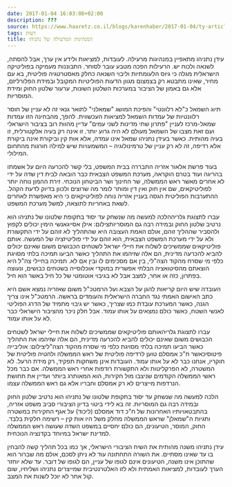 ```yaml
---
date: 2017-01-04 16:03:00+02:00
description: ???
source: https://www.haaretz.co.il/blogs/karenhaber/2017-01-04/ty-article/0000017f-f8fc-d044-adff-fbfd5c580000
tags: דעות
title: המנהיגות המרעילה של נתניהו
---
```


עידן נתניהו מתאפיין במנהיגות מרעילה. לעובדות, למציאות ולידע אין ערך, אבל להסתה, לשנאה ולכוח יש. הרעילות הפכה מטבע עובר לסוחר. התבוננות מעמיקה בפוליטיקה הישראלית מגלה כי גיוס הלעומתיות וליבוי השנאה כחלק מאסטרטגיה פוליטית, בא עם מחיר, שאינו מתבטא רק בצמצום מגוון הדעות הפוליטיות המקובל ובמידת הפלורליזם, אלא גם באמון של הציבור במערכות השלטון השונות, ערעור שלטון החוק ומידת המוסריות.

תיוג השמאל כ"לא רלוונטי" והפיכת המושג "שמאלני" לתואר גנאי זה לא עניין של חוסר רלוונטיות של עמדות השמאל למציאות העכשווית. להפך, מהבחינה הזו עמדות שמאל-מרכז לעניין "פתרון שתי מדינות לשני עמים" עדיין מהוות רוב בציבור הישראלי ועם זאת מצבו של השמאל מעולם לא היה גרוע יותר. זו אינה רק בעיה אלקטורלית, זו בעיה מהותית. כאשר בעידן נתניהו שמאל אינו עמדה, אלא אות קין וביקורת אינה ביקורת אלא רדיפה, זה לא רק עניין של טרמינולוגיה – המשמעויות שיש למילה חורגות מהתחום המילולי.

בעוד פרשת אלאור אזריה התבררה בבית המשפט, בלי קשר להכרעה היום על אשמתו בהריגה ועוד בטרם הוקראה, מערכת המשפט הצבאית כבר הובאה לבית דין שדה על ידי לא אחרים מאשר ראש הממשלה, שר החינוך ושר הביטחון הנוכחי. זירת ההמון נוחה יותר לפוליטיקאים, שם אין חוק ואין דין ומותר לומר מה שרוצים ולכוון בדיוק לדעת הקהל. ההתערבות הפוליטית הגסה בעניין אזריה נוחה לפוליטיקאים כי היא מאפשרת לאחרים לשאת באחריות לתוצאה, למשל מערכת המשפט.

 עברו לתצוגת גלריההלכה למעשה מה שנשחק עד יסוד בתקופת שלטונו של נתניהו הוא נרטיב שלטון החוק ובמידה רבה גם המוסריותצילום: אילן אסייגאנשי הימין יכולים לקפוץ ולהסביר שההליך זוהם, אולם האמת העצובה היא שהתהליך לא זוהם על ידי התקשורת ולא על ידי מערכת המשפט הצבאית, הוא זוהם על ידי פוליטיזציה של המעשה. אותם פוליטיקאים שממשיכים לשלוח את חיילי ישראל לשטחים הכבושים משום שאינם יכולים להביא להכרעה מדינית, הם אלה שזיהמו את התהליך כאשר הביעו תמיכה בלתי מסויגת כלפי מי שסרח מהקוד הצה"לי, בין אם מסכימים לו ובין אם לא. תמיכה בחיילי צה"ל היא הוצאתם מהסיטואציה הבלתי אפשרית במוקדי אוכלוסייה בשטחים כבושים, ונעוצה בפתרון, כזה או אחר, למצב אבל לא בגיבוי אוטומטי של כל חיל באשר הוא חיל.

העובדה שיש היום קריאות להגן על הצבא ועל הרמטכ"ל משום שאזריה נמצא אשם היא כתב האישום האמתי נגד החברה הישראלית והעומדים בראשה. הרמטכ"ל אינו צריך הגנה, כאשר המערכת עובדת כמו שצריך, כאשר יש גיבוי מתמיד של הדרג הפוליטי לאנשי השטח, כאשר כולם נמצאים על אותו עמוד. אבל חלק ניכר מהציבור הישראלי כבר לא על אותו עמוד.

 עברו לתצוגת גלריהאותם פוליטיקאים שממשיכים לשלוח את חיילי ישראל לשטחים הכבושים משום שאינם יכולים להביא להכרעה מדינית, הם אלה שזיהמו את התהליך כאשר הביעו תמיכה בלתי מסויגת כלפי מי שסרח מהקוד הצה"ליצילום: אוליבייה פיטוסיכאשר ח"כ אמסלם טוען לרדיפה פוליטית של ראש הממשלה ולהטיה פוליטית של חוקריו, אנחנו כבר לא על אותו עמוד. העובדות אינן משחקות תפקיד, רק מידת הרעל. לא המשטרה, לא הפרקליטות ולא התקשורת רודפות אחרי ראש הממשלה. אם כבר מכל ראשי הממשלה הקודמים שניצבו מול חקירות, הוא המאותרג ביותר ועדיין את תחושת הנרדפות מייצרים לא רק אמסלם וחבריו אלא גם ראש הממשלה עצמו.

הלכה למעשה מה שנשחק עד יסוד בתקופת שלטונו של נתניהו הוא נרטיב שלטון החוק ובמידה רבה גם המוסריות. זה בא לידי ביטוי בדיון הציבורי סביב משפט אזריה, בהתבטאויותיו האחרונות של ח"כ דוד אמסלם (ליכוד) על אגף החקירות במשטרה ותגיות ה"שמאלן" שראש הממשלה מחלק משל היו אות קין – רשימה חלקית בלבד. החוק, המוסר, הטיעונים, הם כולם יחסיים במשפט השדה שעושה ראש הממשלה למדינת ישראל במיוחד בקדנציה הנוכחית.

עידן נתניהו משנה מהותית את השיח הציבורי הישראלי, אך כמו בכל תהליך קשה להבחין בו עד שאינו מסתיים. את השורה התחתונה עוד לא ניתן לסכם, אולם מה שברור הוא שהתוכן אינו משנה, הטיעונים אינם לגופו של עניין, הם לגופו של דובר. עד שלא יוחזר הערך לעובדות, למציאות האמתית ולא לזו האלטרנטיבית שמייצרים נתניהו ושליחיו, שום קול אחר לא יוכל לשנות את המצב.